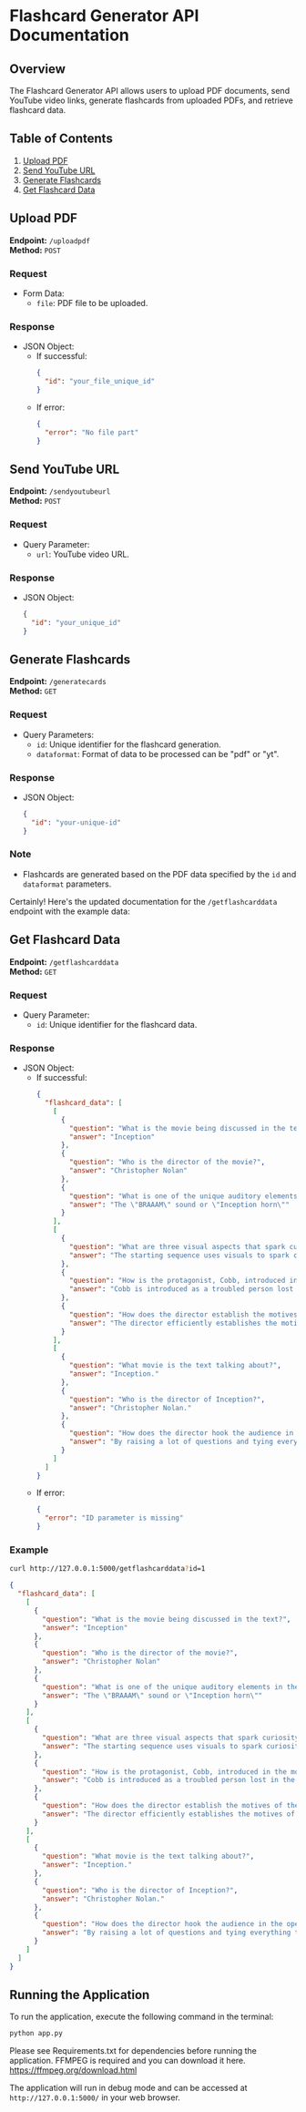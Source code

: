 # Flashcard Generator API Documentation

## Overview

The Flashcard Generator API allows users to upload PDF documents, send YouTube video links, generate flashcards from uploaded PDFs, and retrieve flashcard data.

## Table of Contents

1. [Upload PDF](#upload-pdf)
2. [Send YouTube URL](#send-youtube-url)
3. [Generate Flashcards](#generate-flashcards)
4. [Get Flashcard Data](#get-flashcard-data)

## Upload PDF

**Endpoint:** `/uploadpdf`  
**Method:** `POST`  

### Request
- Form Data:
  - `file`: PDF file to be uploaded.

### Response
- JSON Object:
  - If successful:
    ```json
    {
      "id": "your_file_unique_id"
    }
    ```
  - If error:
    ```json
    {
      "error": "No file part" 
    }
    ```

## Send YouTube URL

**Endpoint:** `/sendyoutubeurl`  
**Method:** `POST`

### Request
- Query Parameter:
  - `url`: YouTube video URL.

### Response
- JSON Object:
  ```json
  {
    "id": "your_unique_id"
  }
  ```

## Generate Flashcards

**Endpoint:** `/generatecards`  
**Method:** `GET`

### Request
- Query Parameters:
  - `id`: Unique identifier for the flashcard generation.
  - `dataformat`: Format of data to be processed can be "pdf" or "yt".

### Response
- JSON Object:
  ```json
  {
    "id": "your-unique-id"
  }
  ```
### Note
- Flashcards are generated based on the PDF data specified by the `id` and `dataformat` parameters.

Certainly! Here's the updated documentation for the `/getflashcarddata` endpoint with the example data:

## Get Flashcard Data

**Endpoint:** `/getflashcarddata`  
**Method:** `GET`

### Request
- Query Parameter:
  - `id`: Unique identifier for the flashcard data.

### Response
- JSON Object:
  - If successful:
    ```json
    {
      "flashcard_data": [
        [
          {
            "question": "What is the movie being discussed in the text?",
            "answer": "Inception"
          },
          {
            "question": "Who is the director of the movie?",
            "answer": "Christopher Nolan"
          },
          {
            "question": "What is one of the unique auditory elements in the movie?",
            "answer": "The \"BRAAAM\" sound or \"Inception horn\""
          }
        ],
        [
          {
            "question": "What are three visual aspects that spark curiosity in the opening sequence?",
            "answer": "The starting sequence uses visuals to spark curiosity in the minds of viewers."
          },
          {
            "question": "How is the protagonist, Cobb, introduced in the movie?",
            "answer": "Cobb is introduced as a troubled person lost in the sea and later as a skilled professional selling his services."
          },
          {
            "question": "How does the director establish the motives of the characters in the exposition?",
            "answer": "The director efficiently establishes the motives of the characters through flashbacks, dialogue, and character interactions."
          }
        ],
        [
          {
            "question": "What movie is the text talking about?",
            "answer": "Inception."
          },
          {
            "question": "Who is the director of Inception?",
            "answer": "Christopher Nolan."
          },
          {
            "question": "How does the director hook the audience in the opening minutes?",
            "answer": "By raising a lot of questions and tying everything together by the end."
          }
        ]
      ]
    }
    ```
  - If error:
    ```json
    {
      "error": "ID parameter is missing"
    }
    ```

### Example
```bash
curl http://127.0.0.1:5000/getflashcarddata?id=1
```

```json
{
  "flashcard_data": [
    [
      {
        "question": "What is the movie being discussed in the text?",
        "answer": "Inception"
      },
      {
        "question": "Who is the director of the movie?",
        "answer": "Christopher Nolan"
      },
      {
        "question": "What is one of the unique auditory elements in the movie?",
        "answer": "The \"BRAAAM\" sound or \"Inception horn\""
      }
    ],
    [
      {
        "question": "What are three visual aspects that spark curiosity in the opening sequence?",
        "answer": "The starting sequence uses visuals to spark curiosity in the minds of viewers."
      },
      {
        "question": "How is the protagonist, Cobb, introduced in the movie?",
        "answer": "Cobb is introduced as a troubled person lost in the sea and later as a skilled professional selling his services."
      },
      {
        "question": "How does the director establish the motives of the characters in the exposition?",
        "answer": "The director efficiently establishes the motives of the characters through flashbacks, dialogue, and character interactions."
      }
    ],
    [
      {
        "question": "What movie is the text talking about?",
        "answer": "Inception."
      },
      {
        "question": "Who is the director of Inception?",
        "answer": "Christopher Nolan."
      },
      {
        "question": "How does the director hook the audience in the opening minutes?",
        "answer": "By raising a lot of questions and tying everything together by the end."
      }
    ]
  ]
}
```

## Running the Application

To run the application, execute the following command in the terminal:

```bash
python app.py
```

Please see Requirements.txt for dependencies before running the application.
FFMPEG is required and you can download it here. https://ffmpeg.org/download.html

The application will run in debug mode and can be accessed at `http://127.0.0.1:5000/` in your web browser.
